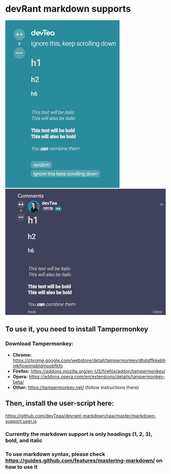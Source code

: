 # devRant markdown supports

![](preview-rant.PNG)![](preview-comment.PNG)

## To use it, you need to install Tampermonkey

### Download Tampermonkey:

- **Chrome:** https://chrome.google.com/webstore/detail/tampermonkey/dhdgffkkebhmkfjojejmpbldmpobfkfo
- **Firefox:** https://addons.mozilla.org/en-US/firefox/addon/tampermonkey/
- **Opera:** https://addons.opera.com/en/extensions/details/tampermonkey-beta/
- **Other:** https://tampermonkey.net/ (follow instructions there)

## Then, install the user-script here:

https://github.com/devTeaa/devrant-markdown/raw/master/markdown-support.user.js

### Currently the markdown support is only headings (1, 2, 3), bold, and italic

### To use markdown syntax, please check https://guides.github.com/features/mastering-markdown/ on how to use it
